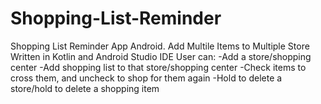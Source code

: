 # Shopping-List-Reminder
Shopping List Reminder App Android. Add Multile Items to Multiple Store
Written in Kotlin and Android Studio IDE
User can:
-Add a store/shopping center
-Add shopping list to that store/shopping center
-Check items to cross them, and uncheck to shop for them again
-Hold to delete a store/hold to delete a shopping item

